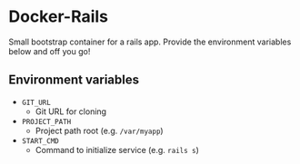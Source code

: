 Docker-Rails
=======================

Small bootstrap container for a rails app.  Provide the environment variables below and off you go!

Environment variables
---------------------

* `GIT_URL`
  - Git URL for cloning
* `PROJECT_PATH`
  - Project path root (e.g. `/var/myapp`)
* `START_CMD`
  - Command to initialize service (e.g. `rails s`)
